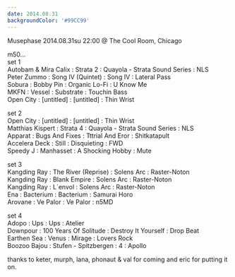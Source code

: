 ```yaml
---
date: 2014.08.31
backgroundColor: '#99CC99'
---
```


Musephase 2014.08.31su 22:00 @ The Cool Room, Chicago  

m50...  
set 1  
Autobam & Mira Calix : Strata 2 : Quayola - Strata Sound Series : NLS  
Peter Zummo : Song IV (Quintet) : Song IV : Lateral Pass  
Sobura : Bobby Pin : Organic Lo-Fi : U Know Me  
MKFN : Vessel : Substrate : Touchin Bass  
Open City : \[untitled\] : \[untitled\] : Thin Wrist  

set 2  
Open City : \[untitled\] : \[untitled\] : Thin Wrist  
Matthias Kispert : Strata 4 : Quayola - Strata Sound Series : NLS  
Apparat : Bugs And Fixes : Tttrial And Eror : Shitkatapult  
Accelera Deck : Still : Disquieting : FWD  
Speedy J : Manhasset : A Shocking Hobby : Mute  

set 3  
Kangding Ray : The River (Reprise) : Solens Arc : Raster-Noton  
Kangding Ray : Blank Empire : Solens Arc : Raster-Noton  
Kangding Ray : L´envol : Solens Arc : Raster-Noton  
Ena : Bacterium : Bacterium : Samurai Horo  
Arovane : Ve Palor : Ve Palor : n5MD  

set 4  
Adopo : Ups : Ups : Atelier  
Downpour : 100 Years Of Solitude : Destroy It Yourself : Drop Beat  
Earthen Sea : Venus : Mirage : Lovers Rock  
Boozoo Bajou : Stufen - Spitzbergen : 4 : Apollo  

thanks to keter, murph, lana, phonaut & val for coming and eric for putting it on.